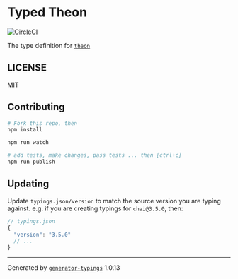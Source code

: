 # Typed Theon

[![CircleCI](https://circleci.com/gh/effervescentia/typed-theon.svg?style=svg)](https://circleci.com/gh/effervescentia/typed-theon)


The type definition for [`theon`](https://github.com/h2non/theon.git)

## LICENSE

MIT

## Contributing

```sh
# Fork this repo, then
npm install

npm run watch

# add tests, make changes, pass tests ... then [ctrl+c]
npm run publish
```

## Updating

Update `typings.json/version` to match the source version you are typing against.
e.g. if you are creating typings for `chai@3.5.0`, then:

```js
// typings.json
{
  "version": "3.5.0"
  // ...
}
```

----

Generated by [`generator-typings`](https://github.com/typings/generator-typings) 1.0.13

